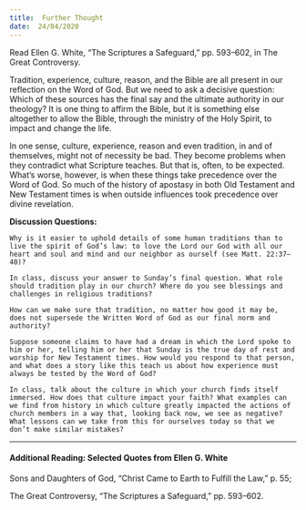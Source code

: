```yaml
---
title:  Further Thought
date:  24/04/2020
---
```


Read Ellen G. White, “The Scriptures a Safeguard,” pp. 593–602, in The Great Controversy.

Tradition, experience, culture, reason, and the Bible are all present in our reflection on the Word of God. But we need to ask a decisive question: Which of these sources has the final say and the ultimate authority in our theology? It is one thing to affirm the Bible, but it is something else altogether to allow the Bible, through the ministry of the Holy Spirit, to impact and change the life.

In one sense, culture, experience, reason and even tradition, in and of themselves, might not of necessity be bad. They become problems when they contradict what Scripture teaches. But that is, often, to be expected. What’s worse, however, is when these things take precedence over the Word of God. So much of the history of apostasy in both Old Testament and New Testament times is when outside influences took precedence over divine revelation.

**Discussion Questions:**

`Why is it easier to uphold details of some human traditions than to live the spirit of God’s law: to love the Lord our God with all our heart and soul and mind and our neighbor as ourself (see Matt. 22:37–40)?`

`In class, discuss your answer to Sunday’s final question. What role should tradition play in our church? Where do you see blessings and challenges in religious traditions?`

`How can we make sure that tradition, no matter how good it may be, does not supersede the Written Word of God as our final norm and authority?`

`Suppose someone claims to have had a dream in which the Lord spoke to him or her, telling him or her that Sunday is the true day of rest and worship for New Testament times. How would you respond to that person, and what does a story like this teach us about how experience must always be tested by the Word of God?`

`In class, talk about the culture in which your church finds itself immersed. How does that culture impact your faith? What examples can we find from history in which culture greatly impacted the actions of church members in a way that, looking back now, we see as negative? What lessons can we take from this for ourselves today so that we don’t make similar mistakes?`

---

#### Additional Reading: Selected Quotes from Ellen G. White

Sons and Daughters of God, “Christ Came to Earth to Fulfill the Law,” p. 55;

The Great Controversy, “The Scriptures a Safeguard,” pp. 593–602.